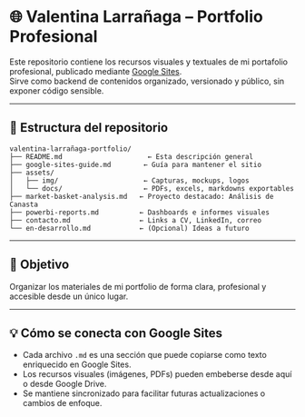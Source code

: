 # 🌐 Valentina Larrañaga – Portfolio Profesional

Este repositorio contiene los recursos visuales y textuales de mi portafolio profesional, publicado mediante [Google Sites](https://sites.google.com/view/mvlarradatadriven/inicio).  
Sirve como backend de contenidos organizado, versionado y público, sin exponer código sensible.

---

## 📁 Estructura del repositorio

```
valentina-larrañaga-portfolio/
├── README.md                     ← Esta descripción general
├── google-sites-guide.md        ← Guía para mantener el sitio
├── assets/
│   ├── img/                     ← Capturas, mockups, logos
│   └── docs/                    ← PDFs, excels, markdowns exportables
├── market-basket-analysis.md   ← Proyecto destacado: Análisis de Canasta
├── powerbi-reports.md          ← Dashboards e informes visuales
├── contacto.md                 ← Links a CV, LinkedIn, correo
└── en-desarrollo.md            ← (Opcional) Ideas a futuro
```

---

## 🎯 Objetivo

Organizar los materiales de mi portfolio de forma clara, profesional y accesible desde un único lugar.

---

## 💡 Cómo se conecta con Google Sites

- Cada archivo `.md` es una sección que puede copiarse como texto enriquecido en Google Sites.
- Los recursos visuales (imágenes, PDFs) pueden embeberse desde aquí o desde Google Drive.
- Se mantiene sincronizado para facilitar futuras actualizaciones o cambios de enfoque.
